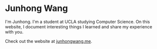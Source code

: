 # Junhong Wang

I'm Junhong. I'm a student at UCLA studying Computer Science. On this website, I document interesting things I learned and share my experience with you.

Check out the website at [junhongwang.me](https://junhongwang.me/).
